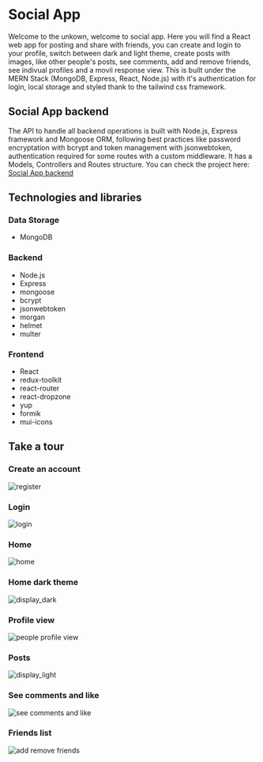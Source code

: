 # Social App

Welcome to the unkown, welcome to social app. Here you will find a React web app for posting and share with friends, you can create and login to your profile, switch between dark and light theme, create posts with images, like other people's posts, see comments, add and remove friends, see indivual profiles and a movil response view. This is built under the MERN Stack (MongoDB, Express, React, Node.js) with it's authentication for login, local storage and styled thank to the tailwind css framework.

## Social App backend

The API to handle all backend operations is built with Node.js, Express framework and Mongoose ORM, following best practices like password encryptation with bcrypt and token management with jsonwebtoken, authentication required for some routes with a custom middleware. It has a Models, Controllers and Routes structure.
You can check the project here: [Social App backend](https://github.com/Cristopxer/SocialAPI)

## Technologies and libraries

### Data Storage

* MongoDB

### Backend

* Node.js
* Express
* mongoose
* bcrypt
* jsonwebtoken
* morgan
* helmet
* multer

### Frontend

* React
* redux-toolkit
* react-router 
* react-dropzone
* yup
* formik
* mui-icons

## Take a tour

### Create an account

![register](https://user-images.githubusercontent.com/49459233/212769961-f459b090-b095-409e-86ec-aac0303f5e4f.png)

### Login

![login](https://user-images.githubusercontent.com/49459233/212769986-c8e63b3b-82f1-44ab-a45a-316f14811f2a.png)

### Home

![home](https://user-images.githubusercontent.com/49459233/212770009-9bdc90dc-1146-4b87-93a1-f9f2505d903d.png)

### Home dark theme

![display_dark](https://user-images.githubusercontent.com/49459233/212770027-26ecaaa2-7035-4291-ae78-3c30a6340f34.png)

### Profile view

![people profile view](https://user-images.githubusercontent.com/49459233/212770259-622ffa26-e8cc-41cf-8f09-5183854f4dbe.png)

### Posts

![display_light](https://user-images.githubusercontent.com/49459233/212770162-0cd3c20c-8ef6-41d0-a35c-f30509810d4a.png)

### See comments and like

![see comments and like](https://user-images.githubusercontent.com/49459233/212770193-e0fd726e-a7df-413b-b5c3-207193a8dad1.png)

### Friends list

![add remove friends](https://user-images.githubusercontent.com/49459233/212770218-e9a5289c-bf42-4d40-bfea-aa8306d9695f.png)






